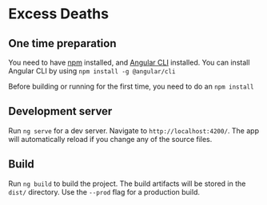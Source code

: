 # Excess Deaths

## One time preparation

You need to have [npm](https://www.npmjs.com/) installed, and [Angular CLI](https://github.com/angular/angular-cli) installed.  You can install Angular CLI by using `npm install -g @angular/cli`  

Before building or running for the first time, you need to do an `npm install`

## Development server

Run `ng serve` for a dev server. Navigate to `http://localhost:4200/`. The app will automatically reload if you change any of the source files.

## Build

Run `ng build` to build the project. The build artifacts will be stored in the `dist/` directory. Use the `--prod` flag for a production build.

